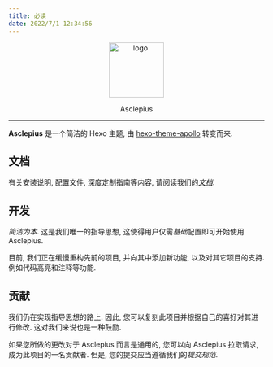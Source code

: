 ```yaml
---
title: 必读
date: 2022/7/1 12:34:56
---
```


<div align=center>
    <img src="logo_animated.svg" width="108" alt="logo" />
    <p>Asclepius</p>
</div>

---

**Asclepius** 是一个简洁的 Hexo 主题, 由 [hexo-theme-apollo](https://github.com/pinggod/hexo-theme-apollo) 转变而来. 

## 文档

有关安装说明, 配置文件, 深度定制指南等内容, 请阅读我们的[*文档*](docs/document_CN.md). 

## 开发

*简洁为本*. 这是我们唯一的指导思想, 这使得用户仅需*基础*配置即可开始使用 Asclepius. 

目前, 我们正在缓慢重构先前的项目, 并向其中添加新功能, 以及对其它项目的支持. 例如代码高亮和注释等功能. 

## 贡献

我们仍在实现指导思想的路上. 因此, 您可以复刻此项目并根据自己的喜好对其进行修改. 这对我们来说也是一种鼓励. 

如果您所做的更改对于 Asclepius 而言是通用的, 您可以向 Asclepius 拉取请求, 成为此项目的一名贡献者. 但是, 您的提交应当遵循我们的*提交规范*. 


